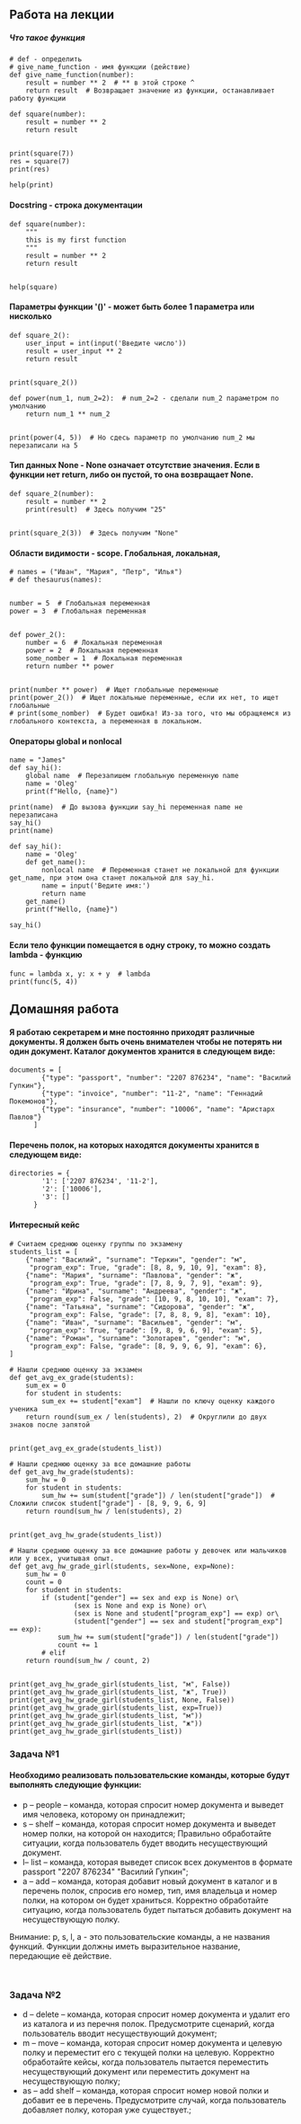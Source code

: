## Работа на лекции
##### Что такое функция
```python3
# def - определить
# give_name_function - имя функции (действие)
def give_name_function(number):
    result = number ** 2  # ** в этой строке ^
    return result  # Возвращает значение из функции, останавливает работу функции

```
```python3
def square(number):
    result = number ** 2
    return result


print(square(7))
res = square(7)
print(res)

help(print)

```
#### Docstring - строка документации
```python3
def square(number):
    """
    this is my first function
    """
    result = number ** 2
    return result


help(square)

```
#### Параметры функции '()' - может быть более 1 параметра или нисколько
```python3
def square_2():
    user_input = int(input('Введите число'))
    result = user_input ** 2
    return result


print(square_2())

def power(num_1, num_2=2):  # num_2=2 - сделали num_2 параметром по умолчанию
    return num_1 ** num_2


print(power(4, 5))  # Но сдесь параметр по умолчанию num_2 мы перезаписали на 5

```
#### Тип данных None - None означает отсутствие значения. Если в функции нет return, либо он пустой, то она возвращает None.
```python3
def square_2(number):
    result = number ** 2
    print(result)  # Здесь получим "25"

    
print(square_2(3))  # Здесь получим "None"

```
#### Области видимости - scope. Глобальная, локальная, 
```python3
# names = ("Иван", "Мария", "Петр", "Илья")
# def thesaurus(names):


number = 5  # Глобальная переменная
power = 3  # Глобальная переменная


def power_2():
    number = 6  # Локальная переменная
    power = 2  # Локальная переменная
    some_nomber = 1  # Локальная переменная
    return number ** power


print(number ** power)  # Ищет глобальные переменные
print(power_2())  # Ищет локальные переменные, если их нет, то ищет глобальные
# print(some_nomber)  # Будет ошибка! Из-за того, что мы обращяемся из глобального контекста, а переменная в локальном.

```
#### Операторы global и nonlocal
```python3
name = "James"
def say_hi():
    global name  # Перезапишем глобальную переменную name
    name = 'Oleg'
    print(f"Hello, {name}")

print(name)  # До вызова функции say_hi переменная name не перезаписана
say_hi()
print(name)

def say_hi():
    name = 'Oleg'
    def get_name():
        nonlocal name  # Переменная станет не локальной для функции get_name, при этом она станет локальной для say_hi.
        name = input('Ведите имя:')
        return name
    get_name()
    print(f"Hello, {name}")

say_hi()

```
#### Если тело функции помещается в одну строку, то можно создать lambda - функцию
```python3
func = lambda x, y: x + y  # lambda
print(func(5, 4))

```
## Домашняя работа
#### Я работаю секретарем и мне постоянно приходят различные документы. Я должен быть очень внимателен чтобы не потерять ни один документ. Каталог документов хранится в следующем виде:
```python3
documents = [
        {"type": "passport", "number": "2207 876234", "name": "Василий Гупкин"},
        {"type": "invoice", "number": "11-2", "name": "Геннадий Покемонов"},
        {"type": "insurance", "number": "10006", "name": "Аристарх Павлов"}
      ]

```
#### Перечень полок, на которых находятся документы хранится в следующем виде:
```python3
directories = {
        '1': ['2207 876234', '11-2'],
        '2': ['10006'],
        '3': []
      }

```
#### Интересный кейс
```python3
# Считаем среднюю оценку группы по экзамену
students_list = [
    {"name": "Василий", "surname": "Теркин", "gender": "м",
     "program_exp": True, "grade": [8, 8, 9, 10, 9], "exam": 8},
    {"name": "Мария", "surname": "Павлова", "gender": "ж",
     "program_exp": True, "grade": [7, 8, 9, 7, 9], "exam": 9},
    {"name": "Ирина", "surname": "Андреева", "gender": "ж",
     "program_exp": False, "grade": [10, 9, 8, 10, 10], "exam": 7},
    {"name": "Татьяна", "surname": "Сидорова", "gender": "ж",
     "program_exp": False, "grade": [7, 8, 8, 9, 8], "exam": 10},
    {"name": "Иван", "surname": "Васильев", "gender": "м",
     "program_exp": True, "grade": [9, 8, 9, 6, 9], "exam": 5},
    {"name": "Роман", "surname": "Золотарев", "gender": "м",
     "program_exp": False, "grade": [8, 9, 9, 6, 9], "exam": 6},
]

# Нашли среднюю оценку за экзамен
def get_avg_ex_grade(students):
    sum_ex = 0
    for student in students:
        sum_ex += student["exam"]  # Нашли по ключу оценку каждого ученика
    return round(sum_ex / len(students), 2)  # Округлили до двух знаков после запятой


print(get_avg_ex_grade(students_list))

# Нашли среднюю оценку за все домашние работы
def get_avg_hw_grade(students):
    sum_hw = 0
    for student in students:
        sum_hw += sum(student["grade"]) / len(student["grade"])  # Сложили список student["grade"] - [8, 9, 9, 6, 9]
    return round(sum_hw / len(students), 2)


print(get_avg_hw_grade(students_list))

# Нашли среднюю оценку за все домашние работы у девочек или мальчиков или у всех, учитывая опыт.
def get_avg_hw_grade_girl(students, sex=None, exp=None):
    sum_hw = 0
    count = 0
    for student in students:
        if (student["gender"] == sex and exp is None) or\
                (sex is None and exp is None) or\
                (sex is None and student["program_exp"] == exp) or\
                (student["gender"] == sex and student["program_exp"] == exp):
            sum_hw += sum(student["grade"]) / len(student["grade"])
            count += 1
        # elif
    return round(sum_hw / count, 2)


print(get_avg_hw_grade_girl(students_list, "м", False))
print(get_avg_hw_grade_girl(students_list, "ж", True))
print(get_avg_hw_grade_girl(students_list, None, False))
print(get_avg_hw_grade_girl(students_list, exp=True))
print(get_avg_hw_grade_girl(students_list, "м"))
print(get_avg_hw_grade_girl(students_list, "ж"))
print(get_avg_hw_grade_girl(students_list))

```
### Задача №1
#### Необходимо реализовать пользовательские команды, которые будут выполнять следующие функции:

* p – people – команда, которая спросит номер документа и выведет имя человека, которому он принадлежит;
* s – shelf – команда, которая спросит номер документа и выведет номер полки, на которой он находится;
Правильно обработайте ситуации, когда пользователь будет вводить несуществующий документ.
* l– list – команда, которая выведет список всех документов в формате passport "2207 876234" "Василий Гупкин";
* a – add – команда, которая добавит новый документ в каталог и в перечень полок, спросив его номер, тип, имя владельца и номер полки, на котором он будет храниться. Корректно обработайте ситуацию, когда пользователь будет пытаться добавить документ на несуществующую полку.

Внимание: p, s, l, a - это пользовательские команды, а не названия функций. Функции должны иметь выразительное название, передающие её действие.
```python3


```
### Задача №2
* d – delete – команда, которая спросит номер документа и удалит его из каталога и из перечня полок. Предусмотрите сценарий, когда пользователь вводит несуществующий документ;
* m – move – команда, которая спросит номер документа и целевую полку и переместит его с текущей полки на целевую. Корректно обработайте кейсы, когда пользователь пытается переместить несуществующий документ или переместить документ на несуществующую полку;
* as – add shelf – команда, которая спросит номер новой полки и добавит ее в перечень. Предусмотрите случай, когда пользователь добавляет полку, которая уже существует.;
```python3


```